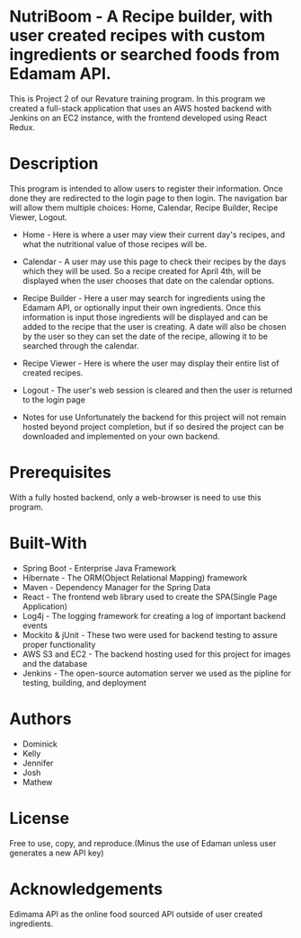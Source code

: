 # NutriBoom - A Recipe builder, with user created recipes with custom ingredients or searched foods from Edamam API.
This is Project 2 of our Revature training program. In this program we created a full-stack application that uses an AWS hosted backend with Jenkins on an EC2 instance, with the frontend developed using React Redux.

# Description
This program is intended to allow users to register their information. Once done they are redirected to the login page to then login. The navigation bar will allow them multiple choices: Home, Calendar, Recipe Builder, Recipe Viewer, Logout. 
* Home - Here is where a user may view their current day's recipes, and what the nutritional value of those recipes will be.
* Calendar - A user may use this page to check their recipes by the days which they will be used. So a recipe created for April 4th, will be displayed when the user chooses that date on the calendar options.
* Recipe Builder - Here a user may search for ingredients using the Edamam API, or optionally input their own ingredients. Once this information is input those ingredients will be displayed and can be added to the recipe that the user is creating. A date will also be chosen by the user so they can set the date of the recipe, allowing it to be searched through the calendar.
* Recipe Viewer - Here is where the user may display their entire list of created recipes.
* Logout - The user's web session is cleared and then the user is returned to the login page

* Notes for use
Unfortunately the backend for this project will not remain hosted beyond project completion, but if so desired the project can be downloaded and implemented on your own backend.


# Prerequisites
With a fully hosted backend, only a web-browser is need to use this program.

# Built-With
* Spring Boot - Enterprise Java Framework
* Hibernate - The ORM(Object Relational Mapping) framework
* Maven - Dependency Manager for the Spring Data
* React - The frontend web library used to create the SPA(Single Page Application)
* Log4j - The logging framework for creating a log of important backend events
* Mockito & jUnit - These two were used for backend testing to assure proper functionality
* AWS S3 and EC2 - The backend hosting used for this project for images and the database
* Jenkins - The open-source automation server we used as the pipline for testing, building, and deployment

# Authors
* Dominick
* Kelly
* Jennifer
* Josh
* Mathew

# License
Free to use, copy, and reproduce.(Minus the use of Edaman unless user generates a new API key)

# Acknowledgements
Edimama API as the online food sourced API outside of user created ingredients.
